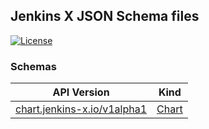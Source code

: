 
## Jenkins X JSON Schema files

[![License](https://img.shields.io/badge/License-Apache%202.0-blue.svg)](https://opensource.org/licenses/Apache-2.0)


### Schemas


| API Version | Kind |
| --- | --- |
| [chart.jenkins-x.io/v1alpha1](chart.jenkins-x.io/v1alpha1) | [Chart](chart.jenkins-x.io/v1alpha1/chart.json) |
